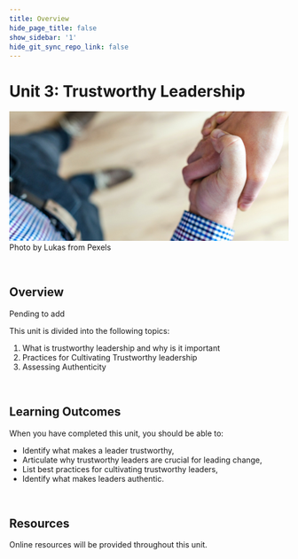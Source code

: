 ```yaml
---
title: Overview
hide_page_title: false
show_sidebar: '1'
hide_git_sync_repo_link: false
---
```



# Unit 3: Trustworthy Leadership


![alttext](420OverviewU3.jpg "hand shake")
Photo by Lukas from Pexels


<p>&nbsp;</p>

## Overview

Pending to add


This unit is divided into the following topics:
1. What is trustworthy leadership and why is it important
2. Practices for Cultivating Trustworthy leadership
3. Assessing Authenticity



<p>&nbsp;</p>

## Learning Outcomes

When you have completed this unit, you should be able to:
- Identify what makes a leader trustworthy,
- Articulate why  trustworthy leaders are crucial for leading change,
- List best practices for cultivating trustworthy leaders,
- Identify what makes leaders authentic.


<p>&nbsp;</p>

## Resources
Online resources will be provided throughout this unit.
